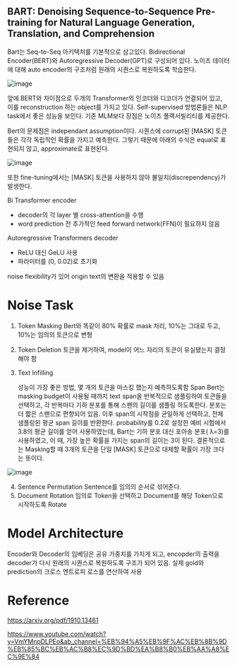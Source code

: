 ## BART: Denoising Sequence-to-Sequence Pre-training for Natural Language Generation, Translation, and Comprehension
Bart는 Seq-to-Seq 아키텍처를 기본적으로 삼고있다. Bidirectional Encoder(BERT)와 Autoregressive Decoder(GPT)로 구성되어 있다. 노이즈 데이터에 대해 auto encoder의 구조처럼 원래의 시퀀스로 복원하도록 학습한다.

<img src="https://user-images.githubusercontent.com/33983084/104286824-ebd29080-54f8-11eb-9108-b9657805afb1.png" alt="image" style="zoom:100%;" />

앞에 BERT와 차이점으로 두개의 Transformer의 인코더와 디코더가 연결되어 있고,  이를 reconstruction 하는 object를 가지고 있다. Self-supervised 방법론들은 NLP task에서 좋은 성능을 보인다. 기존 MLM보다 장점은 노이즈 플랙서빌리티를 제공한다.

Bert의 문제점은 independant assumption이다. 시퀀스에 corrupt된 [MASK] 토큰들은 각각 독립적인 확률을 가지고 예측한다. 그렇기 때문에 아래의 수식은 equal로 표현되지 않고, approximate로 표현된다.

![image](https://user-images.githubusercontent.com/33983084/104287725-343e7e00-54fa-11eb-851f-f06a995c3af1.png)

또한 fine-tuning에서는 [MASK] 토큰을 사용하지 않아 불일치(discrependency)가 발생한다.

Bi Transformer encoder

- decoder의 각 layer 별 cross-attention을 수행
- word prediction 전 추가적인 feed forward network(FFN)이 필요하지 않음

Autoregressive Transformers decoder

- ReLU 대신 GeLU 사용
- 파라미터를 (0, 0.02)로 초기화

noise flexibility가 있어 origin text의 변환을 적용할 수 있음



# Noise Task

1. Token Masking
   Bert와 똑같이 80% 확률로 mask 처리, 10%는 그대로 두고, 10%는 임의의 토큰으로 변형

2. Token Deletion
   토큰을 제거하여, model이 어느 자리의 토큰이 유실됐는지 결정해야 함

3. Text Infilling

   성능이 가장 좋은 방법, 몇 개의 토큰을 마스킹 했는지 예측하도록함
   Span Bert는 masking budget이 사용될 때까지 text span을 반복적으로 샘플링하여 토큰들을 선택하고, 각 반복마다 기하 분포를 통해 스팬의 길이를 샘플링 하도록한다. 분포는 더 짧은 스팬으로 편향되어 있음. 이후 span의 시작점을 균일하게 선택하고, 전체 샘플링된 평균 span 길이를 반환한다. probability를 0.2로 설정한 예비 시험에서 3.8의 평균 길이를 얻어 사용하였는데, Bart는 기하 분포 대신 포아송 분포( λ=3)를 사용하였고, 이 때, 가장 높은 확률을 가지는 span의 길이는 3이 된다. 결론적으로는 Masking할 때 3개의 토큰을 단일 [MASK] 토큰으로 대체할 확률이 가장 크다는 뜻이다.

![image](https://user-images.githubusercontent.com/33983084/104291872-73230280-54ff-11eb-86a5-fb73ae26847f.png)

4. Sentence Permutation
   Sentence를 임의의 순서로 섞어준다.
5. Document Rotation
   임의로 Token을 선택하고 Document를 해당 Token으로 시작하도록 Rotate

# Model Architecture

Encoder와 Decoder의 임베딩은 공유 가중치를 가지게 되고, encopder의 출력을 decoder가 다시 원래의 시퀀스로 복원하도록 구조가 되어 있음. 실제 gold와 prediction의 크로스 엔트로피 로스를 연산하여 사용

# Reference

https://arxiv.org/pdf/1910.13461

https://www.youtube.com/watch?v=VmYMnpDLPEo&ab_channel=%EB%94%A5%EB%9F%AC%EB%8B%9D%EB%85%BC%EB%AC%B8%EC%9D%BD%EA%B8%B0%EB%AA%A8%EC%9E%84

